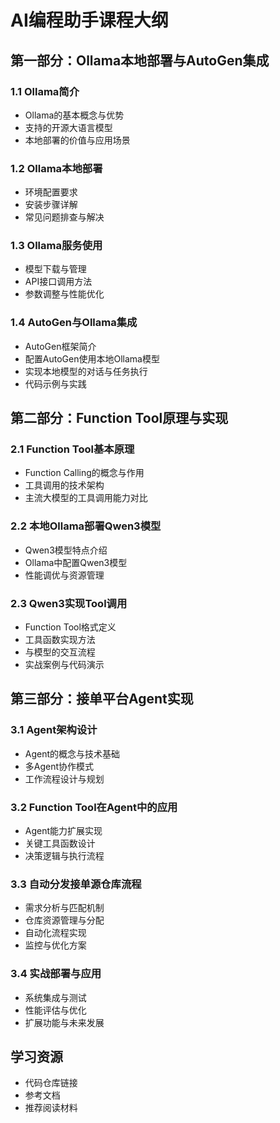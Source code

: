 # AI编程助手课程大纲

## 第一部分：Ollama本地部署与AutoGen集成

### 1.1 Ollama简介
- Ollama的基本概念与优势
- 支持的开源大语言模型
- 本地部署的价值与应用场景

### 1.2 Ollama本地部署
- 环境配置要求
- 安装步骤详解
- 常见问题排查与解决

### 1.3 Ollama服务使用
- 模型下载与管理
- API接口调用方法
- 参数调整与性能优化

### 1.4 AutoGen与Ollama集成
- AutoGen框架简介
- 配置AutoGen使用本地Ollama模型
- 实现本地模型的对话与任务执行
- 代码示例与实践

## 第二部分：Function Tool原理与实现

### 2.1 Function Tool基本原理
- Function Calling的概念与作用
- 工具调用的技术架构
- 主流大模型的工具调用能力对比

### 2.2 本地Ollama部署Qwen3模型
- Qwen3模型特点介绍
- Ollama中配置Qwen3模型
- 性能调优与资源管理

### 2.3 Qwen3实现Tool调用
- Function Tool格式定义
- 工具函数实现方法
- 与模型的交互流程
- 实战案例与代码演示

## 第三部分：接单平台Agent实现

### 3.1 Agent架构设计
- Agent的概念与技术基础
- 多Agent协作模式
- 工作流程设计与规划

### 3.2 Function Tool在Agent中的应用
- Agent能力扩展实现
- 关键工具函数设计
- 决策逻辑与执行流程

### 3.3 自动分发接单源仓库流程
- 需求分析与匹配机制
- 仓库资源管理与分配
- 自动化流程实现
- 监控与优化方案

### 3.4 实战部署与应用
- 系统集成与测试
- 性能评估与优化
- 扩展功能与未来发展

## 学习资源

- 代码仓库链接
- 参考文档
- 推荐阅读材料 